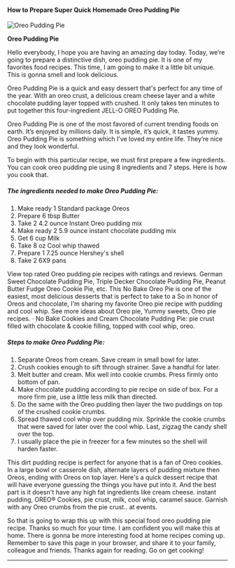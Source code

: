             

#### How to Prepare Super Quick Homemade Oreo Pudding Pie

![Oreo Pudding Pie](https://img-global.cpcdn.com/recipes/4994410909532160/751x532cq70/oreo-pudding-pie-recipe-main-photo.jpg)

**Oreo Pudding Pie**

Hello everybody, I hope you are having an amazing day today. Today, we’re going to prepare a distinctive dish, oreo pudding pie. It is one of my favorites food recipes. This time, I am going to make it a little bit unique. This is gonna smell and look delicious.

Oreo Pudding Pie is a quick and easy dessert that's perfect for any time of the year. With an oreo crust, a delicious cream cheese layer and a white chocolate pudding layer topped with crushed. It only takes ten minutes to put together this four-ingredient JELL-O OREO Pudding Pie.

Oreo Pudding Pie is one of the most favored of current trending foods on earth. It’s enjoyed by millions daily. It is simple, it’s quick, it tastes yummy. Oreo Pudding Pie is something which I’ve loved my entire life. They’re nice and they look wonderful.

To begin with this particular recipe, we must first prepare a few ingredients. You can cook oreo pudding pie using 8 ingredients and 7 steps. Here is how you cook that.

##### The ingredients needed to make Oreo Pudding Pie:

1.  Make ready 1 Standard package Oreos
2.  Prepare 6 tbsp Butter
3.  Take 2 4.2 ounce Instant Oreo pudding mix
4.  Make ready 2 5.9 ounce instant chocolate pudding mix
5.  Get 6 cup Milk
6.  Take 8 oz Cool whip thawed
7.  Prepare 1 7.25 ounce Hershey's shell
8.  Take 2 6X9 pans

View top rated Oreo pudding pie recipes with ratings and reviews. German Sweet Chocolate Pudding Pie, Triple Decker Chocolate Pudding Pie, Peanut Butter Fudge Oreo Cookie Pie, etc. This No Bake Oreo Pie is one of the easiest, most delicious desserts that is perfect to take to a So in honor of Oreos and chocolate, I'm sharing my favorite Oreo pie recipe with pudding and cool whip. See more ideas about Oreo pie, Yummy sweets, Oreo pie recipes. · No Bake Cookies and Cream Chocolate Pudding Pie: pie crust filled with chocolate & cookie filling, topped with cool whip, oreo.

##### Steps to make Oreo Pudding Pie:

1.  Separate Oreos from cream. Save cream in small bowl for later.
2.  Crush cookies enough to sift through strainer. Save a handful for later.
3.  Melt butter and cream. Mix well into cookie crumbs. Press firmly onto bottom of pan.
4.  Make chocolate pudding according to pie recipe on side of box. For a more firm pie, use a little less milk than directed.
5.  Do the same with the Oreo pudding then layer the two puddings on top of the crushed cookie crumbs.
6.  Spread thawed cool whip over pudding mix. Sprinkle the cookie crumbs that were saved for later over the cool whip. Last, zigzag the candy shell over the top.
7.  I usually place the pie in freezer for a few minutes so the shell will harden faster.

This dirt pudding recipe is perfect for anyone that is a fan of Oreo cookies. In a large bowl or casserole dish, alternate layers of pudding mixture then Oreos, ending with Oreos on top layer. Here's a quick dessert recipe that will have everyone guessing the things you have put into it. And the best part is it doesn't have any high fat ingredients like cream cheese. instant pudding, OREO® Cookies, pie crust, milk, cool whip, caramel sauce. Garnish with any Oreo crumbs from the pie crust.. at events.

So that is going to wrap this up with this special food oreo pudding pie recipe. Thanks so much for your time. I am confident you will make this at home. There is gonna be more interesting food at home recipes coming up. Remember to save this page in your browser, and share it to your family, colleague and friends. Thanks again for reading. Go on get cooking!

* * *